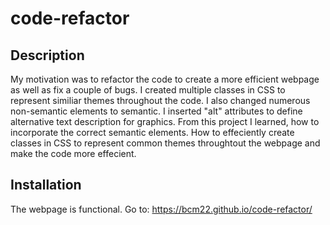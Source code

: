 # code-refactor

## Description

My motivation was to refactor the code to create a more efficient webpage as well as fix a couple of bugs.
I created multiple classes in CSS to represent similiar themes throughout the code.
I also changed numerous non-semantic elements to semantic. 
I inserted "alt" attributes to define alternative text description for graphics. 
From this project I learned, how to incorporate the correct semantic elements. How to effeciently create classes in CSS to represent common themes throughtout the webpage and make the code more effecient. 

## Installation
The webpage is functional. Go to: https://bcm22.github.io/code-refactor/ 
